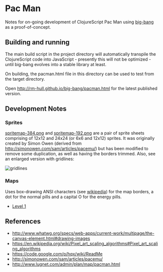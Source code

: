 # Pac Man

Notes for on-going development of ClojureScript Pac Man using
[big-bang](https://github.com/rm-hull/big-bang) as a proof-of-concept.

## Building and running

The main build script in the project directory will automatically
transpile the ClojureScript code into JavaScript - presently this
will not be optimized - until big-bang evolves into a stable library
at least.

On building, the pacman.html file in this directory can be used to
test from the target directory.

Open http://rm-hull.github.io/big-bang/pacman.html for the latest published
version.

## Development Notes

### Sprites

[spritemap-384.png](https://github.com/rm-hull/big-bang/blob/master/examples/pacman/data/spritemap-384.png) and
[spritemap-192.png](https://github.com/rm-hull/big-bang/blob/master/examples/pacman/data/spritemap-192.png)
are a pair of sprite sheets comprising of 12x12 and 24x24 (or 6x6 and 12x12) sprites. It was
originally created by Simon Owen (derived from http://simonowen.com/sam/articles/pacemu/)
but has been modified to remove some duplication, as well as having the borders trimmed.
Also, see an enlarged version with gridlines:

![gridlines](https://raw.github.com/rm-hull/big-bang/master/examples/pacman/gridlines.png)

### Maps

Uses box-drawing ANSI characters (see [wikipedia](https://en.wikipedia.org/wiki/Box-drawing_characters))
for the map borders, a dot for the normal pills and a capital O for the
energy pills.

* [Level 1](https://raw.github.com/rm-hull/big-bang/master/examples/pacman/data/1.txt)

## References

* http://www.whatwg.org/specs/web-apps/current-work/multipage/the-canvas-element.html#drawing-images
* https://en.wikipedia.org/wiki/Pixel_art_scaling_algorithms#Pixel_art_scaling_algorithms
* https://code.google.com/p/hqx/wiki/ReadMe
* http://simonowen.com/sam/articles/pacemu/
* http://www.lugnet.com/admin/plan/map/pacman.html
